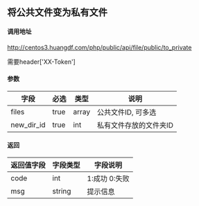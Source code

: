 ## 将公共文件变为私有文件

#### 调用地址

http://centos3.huangdf.com/php/public/api/file/public/to_private

需要header['XX-Token']

#### 参数

|字段|必选|类型|说明|
|----|----|----|----|
|files|true|array|公共文件ID, 可多选|
|new_dir_id|true|int|私有文件存放的文件夹ID|

#### 返回

|返回值字段|字段类型|字段说明|
|----------|--------|--------|
|code|int|1:成功 0:失败|
|msg|string|提示信息|